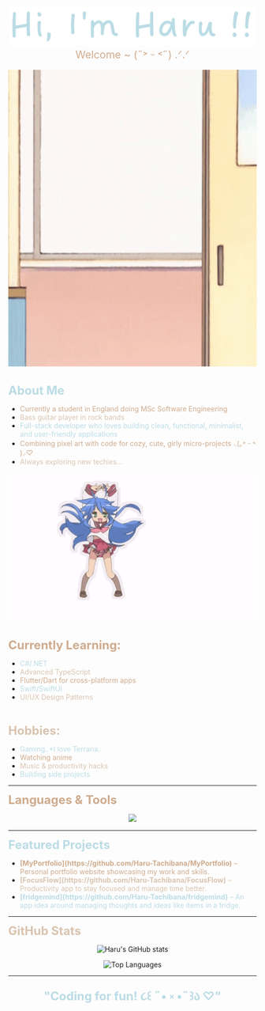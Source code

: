 <div align="center">
  <img src="assets/HI.png" alt="Hi, I'm Haru (˶˃ ᵕ ˂˶) .ᐟ.ᐟ" width="500">
  <br>
  <span style="color:#CFAB8D; font-size:1.5em;">Welcome ~ (˶˃ ᵕ ˂˶) .ᐟ.ᐟ</span>
</div>

<br>

<div align="center">
  <img height="600" src="assets/hello.gif" alt="just konata :3">
</div>

<br>

<font color="#BBDCE5" size="5"><b>About Me</b></font>
<ul>
  <li><font color="#CFAB8D">Currently a student in England doing MSc Software Engineering</font></li>
  <li><font color="#D9C4B0">Bass guitar player in rock bands</font></li>
  <li><font color="#BBDCE5">Full-stack developer who loves building clean, functional, minimalist, and user-friendly applications</font></li>
  <li><font color="#CFAB8D">Combining pixel art with code for cozy, cute, girly micro-projects ⸜(｡˃ ᵕ ˂ )⸝♡</font></li>
  <li><font color="#D9C4B0">Always exploring new techies...</font></li>
</ul>

<div align="center">
  <img height="300" src="assets/konata.gif" alt="konata danicng">
</div>

<br>

<font color="#CFAB8D" size="5"><b>Currently Learning:</b></font>
<ul>
  <li><font color="#BBDCE5">C#/.NET</font></li>
  <li><font color="#D9C4B0">Advanced TypeScript</font></li>
  <li><font color="#CFAB8D">Flutter/Dart for cross-platform apps</font></li>
  <li><font color="#BBDCE5">Swift/SwiftUI</font></li>
  <li><font color="#D9C4B0">UI/UX Design Patterns</font></li>
</ul>

<br>

<font color="#D9C4B0" size="5"><b>Hobbies:</b></font>
<ul>
  <li><font color="#BBDCE5">Gaming..*I love Terraria..</font></li>
  <li><font color="#CFAB8D">Watching anime</font></li>
  <li><font color="#D9C4B0">Music & productivity hacks</font></li>
  <li><font color="#BBDCE5">Building side projects</font></li>
</ul>

---

<font color="#CFAB8D" size="5"><b>Languages & Tools</b></font>
<p align="center">
  <img src="https://skillicons.dev/icons?i=ts,js,react,css,html,dart,flutter,tailwind,firebase,git,vscode&perline=6" />
</p>

---

<font color="#BBDCE5" size="5"><b>Featured Projects</b></font>
<ul>
  <li><font color="#CFAB8D"><b>[MyPortfolio](https://github.com/Haru-Tachibana/MyPortfolio)</b> – Personal portfolio website showcasing my work and skills.</font></li>
  <li><font color="#D9C4B0"><b>[FocusFlow](https://github.com/Haru-Tachibana/FocusFlow)</b> – Productivity app to stay focused and manage time better.</font></li>
  <li><font color="#BBDCE5"><b>[fridgemind](https://github.com/Haru-Tachibana/fridgemind)</b> – An app idea around managing thoughts and ideas like items in a fridge.</font></li>
</ul>

---

<font color="#D9C4B0" size="5"><b>GitHub Stats</b></font>
<p align="center">
  <img src="https://github-readme-stats.vercel.app/api?username=Haru-Tachibana&show_icons=true&theme=radical" alt="Haru's GitHub stats"/>
</p>
<p align="center">
  <img src="https://github-readme-stats.vercel.app/api/top-langs/?username=Haru-Tachibana&layout=compact&theme=radical" alt="Top Languages"/>
</p>

---

<div align="center">
  <font color="#BBDCE5" size="5">
    <b>"Coding for fun! ૮꒰ ˶• ༝ •˶꒱ა ♡"</b>
  </font>
</div>
